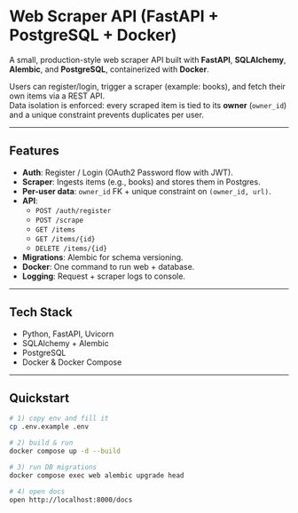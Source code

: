 # Web Scraper API (FastAPI + PostgreSQL + Docker)

A small, production-style web scraper API built with **FastAPI**, **SQLAlchemy**, **Alembic**, and **PostgreSQL**, containerized with **Docker**.

Users can register/login, trigger a scraper (example: books), and fetch their own items via a REST API.  
Data isolation is enforced: every scraped item is tied to its **owner** (`owner_id`) and a unique constraint prevents duplicates per user.

---

## Features

- **Auth**: Register / Login (OAuth2 Password flow with JWT).
- **Scraper**: Ingests items (e.g., books) and stores them in Postgres.
- **Per-user data**: `owner_id` FK + unique constraint on `(owner_id, url)`.
- **API**:
  - `POST /auth/register`
  - `POST /scrape`
  - `GET /items`
  - `GET /items/{id}`
  - `DELETE /items/{id}`
- **Migrations**: Alembic for schema versioning.
- **Docker**: One command to run web + database.
- **Logging**: Request + scraper logs to console.

---

## Tech Stack

- Python, FastAPI, Uvicorn
- SQLAlchemy + Alembic
- PostgreSQL
- Docker & Docker Compose

---

## Quickstart

```bash
# 1) copy env and fill it
cp .env.example .env

# 2) build & run
docker compose up -d --build

# 3) run DB migrations
docker compose exec web alembic upgrade head

# 4) open docs
open http://localhost:8000/docs

